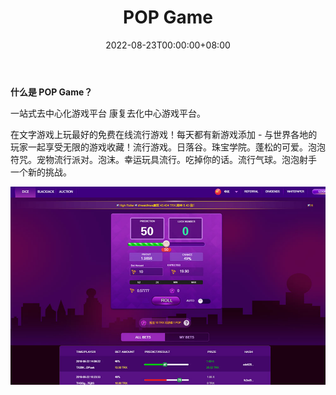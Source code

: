 ﻿---
title: "POP Game"
description: "一站式去中心化游戏平台"
date: 2022-08-23T00:00:00+08:00
lastmod: 2022-08-23T00:00:00+08:00
draft: false
authors: ["june"]
featuredImage: "pop-game.png"
tags: ["Gambling","POP Game"]
categories: ["nfts"]
nfts: ["Gambling"]
blockchain: "TRON"
website: "https://dappradar.com/tron/gambling/pop-game"
twitter: ""
discord: ""
telegram: "https://t.me/POPGame"
github: ""
youtube: ""
twitch: ""
facebook: ""
instagram: ""
reddit: ""
medium: ""
steam: ""
gitbook: ""
googleplay: ""
appstore: ""
status: "Live"
weight: 
lightgallery: true
toc: true
pinned: false
recommend: false
recommend1: false
---
**什么是 POP Game？**

一站式去中心化游戏平台 康复去化中心游戏平台。

在文字游戏上玩最好的免费在线流行游戏！每天都有新游戏添加 - 与世界各地的玩家一起享受无限的游戏收藏！流行游戏。日落谷。珠宝学院。蓬松的可爱。泡泡符咒。宠物流行派对。泡沫。幸运玩具流行。吃掉你的话。流行气球。泡泡射手 一个新的挑战。

![一站式去中心化游戏平台](55.png)